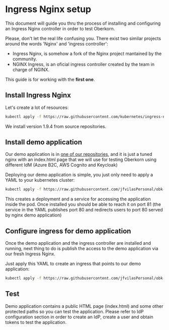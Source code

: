 # Ingress Nginx setup
This document will guide you thru the process of installing and configuring an Ingress Nginx controller in order to test Oberkorn.

Please, don't let the real life confusing you. There exist two similar projects around the words 'Nginx' and 'ingress controller':

  - Ingress Nginx, is somehow a fork of the Nginx project mantained by the community.
  - NGINX Ingress, is an oficial ingress controller created by the team in charge of NGINX.

This guide is for working with the **first one**.

## Install Ingress Nginx
Let's create a lot of resources:

```sh
kubectl apply -f https://raw.githubusercontent.com/kubernetes/ingress-nginx/controller-v1.9.4/deploy/static/provider/cloud/deploy.yaml
```

We install version 1.9.4 from source repositories.

## Install demo application
Our demo application is in [one of our repositories](https://github.com/jfvilasPersonal/obk-demo), and it is just a tuned nginx with an index.html page that we will use for testing Oberkorn using different IdM (Azure B2C, AWS Cognito and Keycloak)

Deploying our demo application is simple, you just only need to apply a YAML to your kubernetes cluster:

```sh
kubectl apply -f https://raw.githubusercontent.com/jfvilasPersonal/obk-demo/main/deployment-demo.yaml
```

This creates a deployment and a service for accessing the application inside the pod. Once installed you should be able to reach it on port 81 (the service in the YAML publishes port 80 and redirects users to port 80 served by nginx demo application)

## Configure ingress for demo application
Once the demo application and the ingress controller are installed and running, next thing to do is publish the access to the demo application via our fresh Ingress Nginx.

Just apply this YAML to create an ingress that  points to our demo application:

```sh
kubectl apply -f https://raw.githubusercontent.com/jfvilasPersonal/obk-demo/main/ingress-jfvilas.yaml
```

## Test
Demo application contains a public HTML page (index.html) and some other protected paths so you can test the application. Please refer to IdP configuration section in order to create an IdP, create a user and obtain tokens to test the application.

